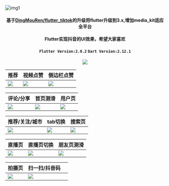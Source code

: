 ![img1](https://github.com/wxkj001/flutter_tiktok/blob/main/shoot/img_1.png)<br>

#### <p align="center"> 基于[DingMouRen/flutter_tiktok](https://www.bilibili.com/video/BV1mK4y1w78B/)的升级将flutter升级到3.x,增加media_kit适应全平台</p>

#### <p align="center"> Flutter实现抖音的UI效果，希望大家喜欢</p>

#### <p align="center"> `Flutter Version:2.0.2` `Dart Version:2.12.1`</p>
<p align="center"> <img src="https://github.com/wxkj001/flutter_tiktok/blob/main/shoot/emoi_1.jpeg"   /></p>



|推荐|视频点赞|侧边栏点赞|
|---|---|---|
|![](https://github.com/wxkj001/flutter_tiktok/blob/main/shoot/gif_14.gif)|![](https://github.com/wxkj001/flutter_tiktok/blob/main/shoot/gif_1.gif)|![](https://github.com/wxkj001/flutter_tiktok/blob/main/shoot/gif_2.gif)|

|评论/分享|首页测滑|用户页|
|---|---|---|
|![](https://github.com/wxkj001/flutter_tiktok/blob/main/shoot/gif_3.gif)|![](https://github.com/wxkj001/flutter_tiktok/blob/main/shoot/gif_4.gif)|![](https://github.com/wxkj001/flutter_tiktok/blob/main/shoot/gif_5.gif)|

|推荐/关注/城市|tab切换|搜索页|
|---|---|---|
|![](https://github.com/wxkj001/flutter_tiktok/blob/main/shoot/gif_6.gif)|![](https://github.com/wxkj001/flutter_tiktok/blob/main/shoot/gif_7.gif)|![](https://github.com/wxkj001/flutter_tiktok/blob/main/shoot/gif_8.gif)|


|直播页|直播页切换|朋友页测滑|
|---|---|---|
|![](https://github.com/wxkj001/flutter_tiktok/blob/main/shoot/gif_9.gif)|![](https://github.com/wxkj001/flutter_tiktok/blob/main/shoot/gif_10.gif)|![](https://github.com/wxkj001/flutter_tiktok/blob/main/shoot/gif_11.gif)|


|拍摄页|扫一扫/抖音码||
|---|---|---|
|![](https://github.com/wxkj001/flutter_tiktok/blob/main/shoot/gif_12.gif)|![](https://github.com/wxkj001/flutter_tiktok/blob/main/shoot/gif_13.gif)||
